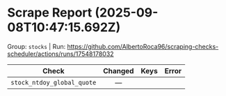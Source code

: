 # Scrape Report (2025-09-08T10:47:15.692Z)

Group: `stocks`  |  Run: https://github.com/AlbertoRoca96/scraping-checks-scheduler/actions/runs/17548178032

| Check | Changed | Keys | Error |
|---|:---:|:--|:--|
| `stock_ntdoy_global_quote` | — |  |  |
